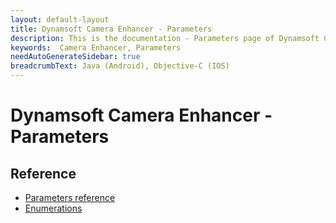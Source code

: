 ```yaml
---
layout: default-layout
title: Dynamsoft Camera Enhancer - Parameters
description: This is the documentation - Parameters page of Dynamsoft Camera Enhancer.
keywords:  Camera Enhancer, Parameters
needAutoGenerateSidebar: true
breadcrumbText: Java (Android), Objective-C (IOS)
---
```

# Dynamsoft Camera Enhancer - Parameters
## Reference
- [Parameters reference]({{site.reference}})
- [Enumerations]({{site.enumerations}})